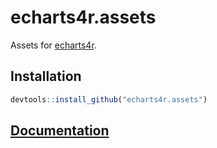 # echarts4r.assets

Assets for [echarts4r](https://echarts4r.john-coene.com).

## Installation

``` r
devtools::install_github("echarts4r.assets")
```

## [Documentation](http://echarts4r-assets.john-coene.com)

